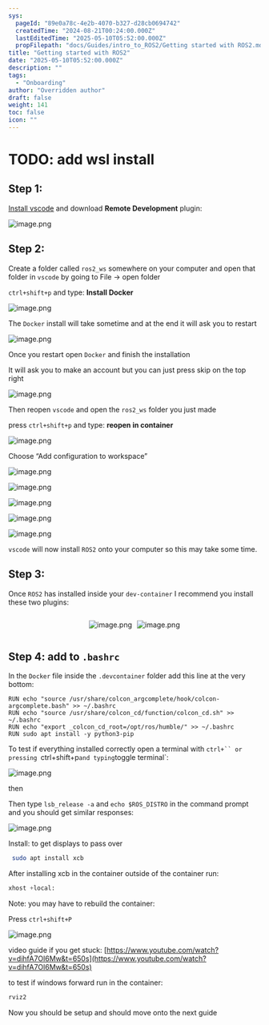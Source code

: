 ```yaml
---
sys:
  pageId: "89e0a78c-4e2b-4070-b327-d28cb0694742"
  createdTime: "2024-08-21T00:24:00.000Z"
  lastEditedTime: "2025-05-10T05:52:00.000Z"
  propFilepath: "docs/Guides/intro_to_ROS2/Getting started with ROS2.md"
title: "Getting started with ROS2"
date: "2025-05-10T05:52:00.000Z"
description: ""
tags:
  - "Onboarding"
author: "Overridden author"
draft: false
weight: 141
toc: false
icon: ""
---
```


# TODO: add wsl install

## Step 1:

[Install vscode](https://code.visualstudio.com/download) and download **Remote Development** plugin:

![image.png](https://prod-files-secure.s3.us-west-2.amazonaws.com/d518164a-d88e-44d1-a4ee-3adb3bd8bce0/efb52993-1881-4a40-b95e-6f020334f022/image.png?X-Amz-Algorithm=AWS4-HMAC-SHA256&X-Amz-Content-Sha256=UNSIGNED-PAYLOAD&X-Amz-Credential=ASIAZI2LB4663HUUCKH3%2F20250702%2Fus-west-2%2Fs3%2Faws4_request&X-Amz-Date=20250702T190118Z&X-Amz-Expires=3600&X-Amz-Security-Token=IQoJb3JpZ2luX2VjEPr%2F%2F%2F%2F%2F%2F%2F%2F%2F%2FwEaCXVzLXdlc3QtMiJIMEYCIQD3rLW36ruFQfzad4H5XLW0lA3Nnyo%2BmhNWDDYSsVI9bQIhAMnaIDr%2BXzn1GtD0f4qV0XPPXe0o0gFSPR5ZH6dOnnQUKogECPP%2F%2F%2F%2F%2F%2F%2F%2F%2F%2FwEQABoMNjM3NDIzMTgzODA1IgyGcIEYsRqBTe6sAA0q3APaYaqKbcbvqurEbItBqjRqWcpaUSN5vKsfCMdxiCssEwdzjhMKk8ARbf98eK3Rmt8rHfPLRQHoWE1XGpPmIv2DC%2FT4micnNsSG%2B%2Ffh2jfGHD%2Fl%2FACkJbk8TTA%2BMlMqpxt3EnwasOnB%2B3nu5IFyKCLGkisbfUeKHvt0Jfbjh4MiCd37Ry4mg85AUuc%2BcO2HnebyxhKWxVg0pfZHO01iyRiw8U7dZM0vnNpdBFPEdWU6E8uGzpVmlTD5F7evlunieXAfXofWtZU4DaLYD338sb9QBDJPcVoFqgXO39nlOmcBkYJpWsJ9qIqkqUoZhnhazkGgGsqyc5nRwW7DZQ9xVu7ShY5lfPeoPvKIyy5N95BdKvjxsB1L8BJb1ctvi4cK4eDzBLsHHCpz4Dsyd1zVBISwpVN4nySZxUtD8DxK4PSkKT6dyGEB9v8%2B3GWmVX59JIDhyly1c7kJfHBlnLktTU%2FWlvtHKkmMfzVK4lTSP5XdHlwV%2F7P4QDMZ9Jlhb32v0%2BBtc2ovy8gfYBOxmV4BjQMJBCgVM5wK9Oqtw8Ac6BmN3Aeb06XTTmPg%2BTpWg8NAG67PudJDH%2B1tmBGjbe7a5lrefeEM0T4LBXY5er2MbHj1%2FFDp8zyAULP%2BTv5kLzDS6pXDBjqkAVrBobHkXJ1gOb9n7Folxwr5Gd%2Fng%2BJpjSTZIJcyLU7tVEYiKmamY3aUTK0JLKtda6aIGQnp5zmWii3a74E1VQuDprH10sNWYO7g08PUIWVvHxyaBSs5BO2Jbvk0jlnVXbkMOBZe%2FWmUhIzIqfJe3x5gUpysqQBusFLOF5YdlnhE1iX%2BQ8NB2hFH2lukzJ7KQe00s2MaMdl9wivy%2F3t6HQup2Eit&X-Amz-Signature=3414c9dba37b83600561e2c2d4993ed7cc7e7513d21995f2cd82fdc569e6b2bc&X-Amz-SignedHeaders=host&x-amz-checksum-mode=ENABLED&x-id=GetObject)

## Step 2:

Create a folder called `ros2_ws` somewhere on your computer and open that folder in `vscode` by going to File → open folder 

`ctrl+shift+p` and type: **Install Docker**

![image.png](https://prod-files-secure.s3.us-west-2.amazonaws.com/d518164a-d88e-44d1-a4ee-3adb3bd8bce0/2269dc0e-1cd5-47ff-bceb-c04ad9b2eab0/image.png?X-Amz-Algorithm=AWS4-HMAC-SHA256&X-Amz-Content-Sha256=UNSIGNED-PAYLOAD&X-Amz-Credential=ASIAZI2LB4663HUUCKH3%2F20250702%2Fus-west-2%2Fs3%2Faws4_request&X-Amz-Date=20250702T190118Z&X-Amz-Expires=3600&X-Amz-Security-Token=IQoJb3JpZ2luX2VjEPr%2F%2F%2F%2F%2F%2F%2F%2F%2F%2FwEaCXVzLXdlc3QtMiJIMEYCIQD3rLW36ruFQfzad4H5XLW0lA3Nnyo%2BmhNWDDYSsVI9bQIhAMnaIDr%2BXzn1GtD0f4qV0XPPXe0o0gFSPR5ZH6dOnnQUKogECPP%2F%2F%2F%2F%2F%2F%2F%2F%2F%2FwEQABoMNjM3NDIzMTgzODA1IgyGcIEYsRqBTe6sAA0q3APaYaqKbcbvqurEbItBqjRqWcpaUSN5vKsfCMdxiCssEwdzjhMKk8ARbf98eK3Rmt8rHfPLRQHoWE1XGpPmIv2DC%2FT4micnNsSG%2B%2Ffh2jfGHD%2Fl%2FACkJbk8TTA%2BMlMqpxt3EnwasOnB%2B3nu5IFyKCLGkisbfUeKHvt0Jfbjh4MiCd37Ry4mg85AUuc%2BcO2HnebyxhKWxVg0pfZHO01iyRiw8U7dZM0vnNpdBFPEdWU6E8uGzpVmlTD5F7evlunieXAfXofWtZU4DaLYD338sb9QBDJPcVoFqgXO39nlOmcBkYJpWsJ9qIqkqUoZhnhazkGgGsqyc5nRwW7DZQ9xVu7ShY5lfPeoPvKIyy5N95BdKvjxsB1L8BJb1ctvi4cK4eDzBLsHHCpz4Dsyd1zVBISwpVN4nySZxUtD8DxK4PSkKT6dyGEB9v8%2B3GWmVX59JIDhyly1c7kJfHBlnLktTU%2FWlvtHKkmMfzVK4lTSP5XdHlwV%2F7P4QDMZ9Jlhb32v0%2BBtc2ovy8gfYBOxmV4BjQMJBCgVM5wK9Oqtw8Ac6BmN3Aeb06XTTmPg%2BTpWg8NAG67PudJDH%2B1tmBGjbe7a5lrefeEM0T4LBXY5er2MbHj1%2FFDp8zyAULP%2BTv5kLzDS6pXDBjqkAVrBobHkXJ1gOb9n7Folxwr5Gd%2Fng%2BJpjSTZIJcyLU7tVEYiKmamY3aUTK0JLKtda6aIGQnp5zmWii3a74E1VQuDprH10sNWYO7g08PUIWVvHxyaBSs5BO2Jbvk0jlnVXbkMOBZe%2FWmUhIzIqfJe3x5gUpysqQBusFLOF5YdlnhE1iX%2BQ8NB2hFH2lukzJ7KQe00s2MaMdl9wivy%2F3t6HQup2Eit&X-Amz-Signature=9f6b407ade9ca5af2cd998bbfdb0093cf0e15ed50b8801e78053922961b7e44b&X-Amz-SignedHeaders=host&x-amz-checksum-mode=ENABLED&x-id=GetObject)

The `Docker` install will take sometime and at the end it will ask you to restart

![image.png](https://prod-files-secure.s3.us-west-2.amazonaws.com/d518164a-d88e-44d1-a4ee-3adb3bd8bce0/ed233f78-be33-4b1f-b89c-9c346c0e961e/image.png?X-Amz-Algorithm=AWS4-HMAC-SHA256&X-Amz-Content-Sha256=UNSIGNED-PAYLOAD&X-Amz-Credential=ASIAZI2LB4663HUUCKH3%2F20250702%2Fus-west-2%2Fs3%2Faws4_request&X-Amz-Date=20250702T190118Z&X-Amz-Expires=3600&X-Amz-Security-Token=IQoJb3JpZ2luX2VjEPr%2F%2F%2F%2F%2F%2F%2F%2F%2F%2FwEaCXVzLXdlc3QtMiJIMEYCIQD3rLW36ruFQfzad4H5XLW0lA3Nnyo%2BmhNWDDYSsVI9bQIhAMnaIDr%2BXzn1GtD0f4qV0XPPXe0o0gFSPR5ZH6dOnnQUKogECPP%2F%2F%2F%2F%2F%2F%2F%2F%2F%2FwEQABoMNjM3NDIzMTgzODA1IgyGcIEYsRqBTe6sAA0q3APaYaqKbcbvqurEbItBqjRqWcpaUSN5vKsfCMdxiCssEwdzjhMKk8ARbf98eK3Rmt8rHfPLRQHoWE1XGpPmIv2DC%2FT4micnNsSG%2B%2Ffh2jfGHD%2Fl%2FACkJbk8TTA%2BMlMqpxt3EnwasOnB%2B3nu5IFyKCLGkisbfUeKHvt0Jfbjh4MiCd37Ry4mg85AUuc%2BcO2HnebyxhKWxVg0pfZHO01iyRiw8U7dZM0vnNpdBFPEdWU6E8uGzpVmlTD5F7evlunieXAfXofWtZU4DaLYD338sb9QBDJPcVoFqgXO39nlOmcBkYJpWsJ9qIqkqUoZhnhazkGgGsqyc5nRwW7DZQ9xVu7ShY5lfPeoPvKIyy5N95BdKvjxsB1L8BJb1ctvi4cK4eDzBLsHHCpz4Dsyd1zVBISwpVN4nySZxUtD8DxK4PSkKT6dyGEB9v8%2B3GWmVX59JIDhyly1c7kJfHBlnLktTU%2FWlvtHKkmMfzVK4lTSP5XdHlwV%2F7P4QDMZ9Jlhb32v0%2BBtc2ovy8gfYBOxmV4BjQMJBCgVM5wK9Oqtw8Ac6BmN3Aeb06XTTmPg%2BTpWg8NAG67PudJDH%2B1tmBGjbe7a5lrefeEM0T4LBXY5er2MbHj1%2FFDp8zyAULP%2BTv5kLzDS6pXDBjqkAVrBobHkXJ1gOb9n7Folxwr5Gd%2Fng%2BJpjSTZIJcyLU7tVEYiKmamY3aUTK0JLKtda6aIGQnp5zmWii3a74E1VQuDprH10sNWYO7g08PUIWVvHxyaBSs5BO2Jbvk0jlnVXbkMOBZe%2FWmUhIzIqfJe3x5gUpysqQBusFLOF5YdlnhE1iX%2BQ8NB2hFH2lukzJ7KQe00s2MaMdl9wivy%2F3t6HQup2Eit&X-Amz-Signature=9824ede24f73703aba92d91bfb73b3693296d127d2b3d9e8d7859a4ddc478400&X-Amz-SignedHeaders=host&x-amz-checksum-mode=ENABLED&x-id=GetObject)

Once you restart open `Docker` and finish the installation

It will ask you to make an account but you can just press skip on the top right

![image.png](https://prod-files-secure.s3.us-west-2.amazonaws.com/d518164a-d88e-44d1-a4ee-3adb3bd8bce0/21010ad9-1659-4fd9-9f59-9932a09b2a3d/image.png?X-Amz-Algorithm=AWS4-HMAC-SHA256&X-Amz-Content-Sha256=UNSIGNED-PAYLOAD&X-Amz-Credential=ASIAZI2LB4663HUUCKH3%2F20250702%2Fus-west-2%2Fs3%2Faws4_request&X-Amz-Date=20250702T190118Z&X-Amz-Expires=3600&X-Amz-Security-Token=IQoJb3JpZ2luX2VjEPr%2F%2F%2F%2F%2F%2F%2F%2F%2F%2FwEaCXVzLXdlc3QtMiJIMEYCIQD3rLW36ruFQfzad4H5XLW0lA3Nnyo%2BmhNWDDYSsVI9bQIhAMnaIDr%2BXzn1GtD0f4qV0XPPXe0o0gFSPR5ZH6dOnnQUKogECPP%2F%2F%2F%2F%2F%2F%2F%2F%2F%2FwEQABoMNjM3NDIzMTgzODA1IgyGcIEYsRqBTe6sAA0q3APaYaqKbcbvqurEbItBqjRqWcpaUSN5vKsfCMdxiCssEwdzjhMKk8ARbf98eK3Rmt8rHfPLRQHoWE1XGpPmIv2DC%2FT4micnNsSG%2B%2Ffh2jfGHD%2Fl%2FACkJbk8TTA%2BMlMqpxt3EnwasOnB%2B3nu5IFyKCLGkisbfUeKHvt0Jfbjh4MiCd37Ry4mg85AUuc%2BcO2HnebyxhKWxVg0pfZHO01iyRiw8U7dZM0vnNpdBFPEdWU6E8uGzpVmlTD5F7evlunieXAfXofWtZU4DaLYD338sb9QBDJPcVoFqgXO39nlOmcBkYJpWsJ9qIqkqUoZhnhazkGgGsqyc5nRwW7DZQ9xVu7ShY5lfPeoPvKIyy5N95BdKvjxsB1L8BJb1ctvi4cK4eDzBLsHHCpz4Dsyd1zVBISwpVN4nySZxUtD8DxK4PSkKT6dyGEB9v8%2B3GWmVX59JIDhyly1c7kJfHBlnLktTU%2FWlvtHKkmMfzVK4lTSP5XdHlwV%2F7P4QDMZ9Jlhb32v0%2BBtc2ovy8gfYBOxmV4BjQMJBCgVM5wK9Oqtw8Ac6BmN3Aeb06XTTmPg%2BTpWg8NAG67PudJDH%2B1tmBGjbe7a5lrefeEM0T4LBXY5er2MbHj1%2FFDp8zyAULP%2BTv5kLzDS6pXDBjqkAVrBobHkXJ1gOb9n7Folxwr5Gd%2Fng%2BJpjSTZIJcyLU7tVEYiKmamY3aUTK0JLKtda6aIGQnp5zmWii3a74E1VQuDprH10sNWYO7g08PUIWVvHxyaBSs5BO2Jbvk0jlnVXbkMOBZe%2FWmUhIzIqfJe3x5gUpysqQBusFLOF5YdlnhE1iX%2BQ8NB2hFH2lukzJ7KQe00s2MaMdl9wivy%2F3t6HQup2Eit&X-Amz-Signature=901e20fa3a4c7a1bd8321c96637293fa0a6f1996d57635f6ad50b6bbec1ec86d&X-Amz-SignedHeaders=host&x-amz-checksum-mode=ENABLED&x-id=GetObject)

Then reopen `vscode` and open the `ros2_ws` folder you just made

press `ctrl+shift+p` and type: **reopen in container**

![image.png](https://prod-files-secure.s3.us-west-2.amazonaws.com/d518164a-d88e-44d1-a4ee-3adb3bd8bce0/4e93b8c2-41ad-488c-8095-c74205196118/image.png?X-Amz-Algorithm=AWS4-HMAC-SHA256&X-Amz-Content-Sha256=UNSIGNED-PAYLOAD&X-Amz-Credential=ASIAZI2LB4663HUUCKH3%2F20250702%2Fus-west-2%2Fs3%2Faws4_request&X-Amz-Date=20250702T190118Z&X-Amz-Expires=3600&X-Amz-Security-Token=IQoJb3JpZ2luX2VjEPr%2F%2F%2F%2F%2F%2F%2F%2F%2F%2FwEaCXVzLXdlc3QtMiJIMEYCIQD3rLW36ruFQfzad4H5XLW0lA3Nnyo%2BmhNWDDYSsVI9bQIhAMnaIDr%2BXzn1GtD0f4qV0XPPXe0o0gFSPR5ZH6dOnnQUKogECPP%2F%2F%2F%2F%2F%2F%2F%2F%2F%2FwEQABoMNjM3NDIzMTgzODA1IgyGcIEYsRqBTe6sAA0q3APaYaqKbcbvqurEbItBqjRqWcpaUSN5vKsfCMdxiCssEwdzjhMKk8ARbf98eK3Rmt8rHfPLRQHoWE1XGpPmIv2DC%2FT4micnNsSG%2B%2Ffh2jfGHD%2Fl%2FACkJbk8TTA%2BMlMqpxt3EnwasOnB%2B3nu5IFyKCLGkisbfUeKHvt0Jfbjh4MiCd37Ry4mg85AUuc%2BcO2HnebyxhKWxVg0pfZHO01iyRiw8U7dZM0vnNpdBFPEdWU6E8uGzpVmlTD5F7evlunieXAfXofWtZU4DaLYD338sb9QBDJPcVoFqgXO39nlOmcBkYJpWsJ9qIqkqUoZhnhazkGgGsqyc5nRwW7DZQ9xVu7ShY5lfPeoPvKIyy5N95BdKvjxsB1L8BJb1ctvi4cK4eDzBLsHHCpz4Dsyd1zVBISwpVN4nySZxUtD8DxK4PSkKT6dyGEB9v8%2B3GWmVX59JIDhyly1c7kJfHBlnLktTU%2FWlvtHKkmMfzVK4lTSP5XdHlwV%2F7P4QDMZ9Jlhb32v0%2BBtc2ovy8gfYBOxmV4BjQMJBCgVM5wK9Oqtw8Ac6BmN3Aeb06XTTmPg%2BTpWg8NAG67PudJDH%2B1tmBGjbe7a5lrefeEM0T4LBXY5er2MbHj1%2FFDp8zyAULP%2BTv5kLzDS6pXDBjqkAVrBobHkXJ1gOb9n7Folxwr5Gd%2Fng%2BJpjSTZIJcyLU7tVEYiKmamY3aUTK0JLKtda6aIGQnp5zmWii3a74E1VQuDprH10sNWYO7g08PUIWVvHxyaBSs5BO2Jbvk0jlnVXbkMOBZe%2FWmUhIzIqfJe3x5gUpysqQBusFLOF5YdlnhE1iX%2BQ8NB2hFH2lukzJ7KQe00s2MaMdl9wivy%2F3t6HQup2Eit&X-Amz-Signature=c804e6ad35e52bcd5a185dffd2a66dcfd320dd00c80240b47038bb349abb2010&X-Amz-SignedHeaders=host&x-amz-checksum-mode=ENABLED&x-id=GetObject)

Choose “Add configuration to workspace”

![image.png](https://prod-files-secure.s3.us-west-2.amazonaws.com/d518164a-d88e-44d1-a4ee-3adb3bd8bce0/9560b282-5060-4989-ba37-97e7b2c22476/image.png?X-Amz-Algorithm=AWS4-HMAC-SHA256&X-Amz-Content-Sha256=UNSIGNED-PAYLOAD&X-Amz-Credential=ASIAZI2LB4663HUUCKH3%2F20250702%2Fus-west-2%2Fs3%2Faws4_request&X-Amz-Date=20250702T190118Z&X-Amz-Expires=3600&X-Amz-Security-Token=IQoJb3JpZ2luX2VjEPr%2F%2F%2F%2F%2F%2F%2F%2F%2F%2FwEaCXVzLXdlc3QtMiJIMEYCIQD3rLW36ruFQfzad4H5XLW0lA3Nnyo%2BmhNWDDYSsVI9bQIhAMnaIDr%2BXzn1GtD0f4qV0XPPXe0o0gFSPR5ZH6dOnnQUKogECPP%2F%2F%2F%2F%2F%2F%2F%2F%2F%2FwEQABoMNjM3NDIzMTgzODA1IgyGcIEYsRqBTe6sAA0q3APaYaqKbcbvqurEbItBqjRqWcpaUSN5vKsfCMdxiCssEwdzjhMKk8ARbf98eK3Rmt8rHfPLRQHoWE1XGpPmIv2DC%2FT4micnNsSG%2B%2Ffh2jfGHD%2Fl%2FACkJbk8TTA%2BMlMqpxt3EnwasOnB%2B3nu5IFyKCLGkisbfUeKHvt0Jfbjh4MiCd37Ry4mg85AUuc%2BcO2HnebyxhKWxVg0pfZHO01iyRiw8U7dZM0vnNpdBFPEdWU6E8uGzpVmlTD5F7evlunieXAfXofWtZU4DaLYD338sb9QBDJPcVoFqgXO39nlOmcBkYJpWsJ9qIqkqUoZhnhazkGgGsqyc5nRwW7DZQ9xVu7ShY5lfPeoPvKIyy5N95BdKvjxsB1L8BJb1ctvi4cK4eDzBLsHHCpz4Dsyd1zVBISwpVN4nySZxUtD8DxK4PSkKT6dyGEB9v8%2B3GWmVX59JIDhyly1c7kJfHBlnLktTU%2FWlvtHKkmMfzVK4lTSP5XdHlwV%2F7P4QDMZ9Jlhb32v0%2BBtc2ovy8gfYBOxmV4BjQMJBCgVM5wK9Oqtw8Ac6BmN3Aeb06XTTmPg%2BTpWg8NAG67PudJDH%2B1tmBGjbe7a5lrefeEM0T4LBXY5er2MbHj1%2FFDp8zyAULP%2BTv5kLzDS6pXDBjqkAVrBobHkXJ1gOb9n7Folxwr5Gd%2Fng%2BJpjSTZIJcyLU7tVEYiKmamY3aUTK0JLKtda6aIGQnp5zmWii3a74E1VQuDprH10sNWYO7g08PUIWVvHxyaBSs5BO2Jbvk0jlnVXbkMOBZe%2FWmUhIzIqfJe3x5gUpysqQBusFLOF5YdlnhE1iX%2BQ8NB2hFH2lukzJ7KQe00s2MaMdl9wivy%2F3t6HQup2Eit&X-Amz-Signature=60049d11730d4bdd02708b2577b8a6bfab2b9d77fed7b613f2587c530f64bf53&X-Amz-SignedHeaders=host&x-amz-checksum-mode=ENABLED&x-id=GetObject)

![image.png](https://prod-files-secure.s3.us-west-2.amazonaws.com/d518164a-d88e-44d1-a4ee-3adb3bd8bce0/2ee63f81-886b-48e8-a553-dc6e5eac99e4/image.png?X-Amz-Algorithm=AWS4-HMAC-SHA256&X-Amz-Content-Sha256=UNSIGNED-PAYLOAD&X-Amz-Credential=ASIAZI2LB4663HUUCKH3%2F20250702%2Fus-west-2%2Fs3%2Faws4_request&X-Amz-Date=20250702T190118Z&X-Amz-Expires=3600&X-Amz-Security-Token=IQoJb3JpZ2luX2VjEPr%2F%2F%2F%2F%2F%2F%2F%2F%2F%2FwEaCXVzLXdlc3QtMiJIMEYCIQD3rLW36ruFQfzad4H5XLW0lA3Nnyo%2BmhNWDDYSsVI9bQIhAMnaIDr%2BXzn1GtD0f4qV0XPPXe0o0gFSPR5ZH6dOnnQUKogECPP%2F%2F%2F%2F%2F%2F%2F%2F%2F%2FwEQABoMNjM3NDIzMTgzODA1IgyGcIEYsRqBTe6sAA0q3APaYaqKbcbvqurEbItBqjRqWcpaUSN5vKsfCMdxiCssEwdzjhMKk8ARbf98eK3Rmt8rHfPLRQHoWE1XGpPmIv2DC%2FT4micnNsSG%2B%2Ffh2jfGHD%2Fl%2FACkJbk8TTA%2BMlMqpxt3EnwasOnB%2B3nu5IFyKCLGkisbfUeKHvt0Jfbjh4MiCd37Ry4mg85AUuc%2BcO2HnebyxhKWxVg0pfZHO01iyRiw8U7dZM0vnNpdBFPEdWU6E8uGzpVmlTD5F7evlunieXAfXofWtZU4DaLYD338sb9QBDJPcVoFqgXO39nlOmcBkYJpWsJ9qIqkqUoZhnhazkGgGsqyc5nRwW7DZQ9xVu7ShY5lfPeoPvKIyy5N95BdKvjxsB1L8BJb1ctvi4cK4eDzBLsHHCpz4Dsyd1zVBISwpVN4nySZxUtD8DxK4PSkKT6dyGEB9v8%2B3GWmVX59JIDhyly1c7kJfHBlnLktTU%2FWlvtHKkmMfzVK4lTSP5XdHlwV%2F7P4QDMZ9Jlhb32v0%2BBtc2ovy8gfYBOxmV4BjQMJBCgVM5wK9Oqtw8Ac6BmN3Aeb06XTTmPg%2BTpWg8NAG67PudJDH%2B1tmBGjbe7a5lrefeEM0T4LBXY5er2MbHj1%2FFDp8zyAULP%2BTv5kLzDS6pXDBjqkAVrBobHkXJ1gOb9n7Folxwr5Gd%2Fng%2BJpjSTZIJcyLU7tVEYiKmamY3aUTK0JLKtda6aIGQnp5zmWii3a74E1VQuDprH10sNWYO7g08PUIWVvHxyaBSs5BO2Jbvk0jlnVXbkMOBZe%2FWmUhIzIqfJe3x5gUpysqQBusFLOF5YdlnhE1iX%2BQ8NB2hFH2lukzJ7KQe00s2MaMdl9wivy%2F3t6HQup2Eit&X-Amz-Signature=e30ce124ae736061484ce994fb94ad38f2eae20ae477b611ed3aa6c140593dcf&X-Amz-SignedHeaders=host&x-amz-checksum-mode=ENABLED&x-id=GetObject)

![image.png](https://prod-files-secure.s3.us-west-2.amazonaws.com/d518164a-d88e-44d1-a4ee-3adb3bd8bce0/ae1580b2-b048-407e-aed9-b584224a7a04/image.png?X-Amz-Algorithm=AWS4-HMAC-SHA256&X-Amz-Content-Sha256=UNSIGNED-PAYLOAD&X-Amz-Credential=ASIAZI2LB4663HUUCKH3%2F20250702%2Fus-west-2%2Fs3%2Faws4_request&X-Amz-Date=20250702T190118Z&X-Amz-Expires=3600&X-Amz-Security-Token=IQoJb3JpZ2luX2VjEPr%2F%2F%2F%2F%2F%2F%2F%2F%2F%2FwEaCXVzLXdlc3QtMiJIMEYCIQD3rLW36ruFQfzad4H5XLW0lA3Nnyo%2BmhNWDDYSsVI9bQIhAMnaIDr%2BXzn1GtD0f4qV0XPPXe0o0gFSPR5ZH6dOnnQUKogECPP%2F%2F%2F%2F%2F%2F%2F%2F%2F%2FwEQABoMNjM3NDIzMTgzODA1IgyGcIEYsRqBTe6sAA0q3APaYaqKbcbvqurEbItBqjRqWcpaUSN5vKsfCMdxiCssEwdzjhMKk8ARbf98eK3Rmt8rHfPLRQHoWE1XGpPmIv2DC%2FT4micnNsSG%2B%2Ffh2jfGHD%2Fl%2FACkJbk8TTA%2BMlMqpxt3EnwasOnB%2B3nu5IFyKCLGkisbfUeKHvt0Jfbjh4MiCd37Ry4mg85AUuc%2BcO2HnebyxhKWxVg0pfZHO01iyRiw8U7dZM0vnNpdBFPEdWU6E8uGzpVmlTD5F7evlunieXAfXofWtZU4DaLYD338sb9QBDJPcVoFqgXO39nlOmcBkYJpWsJ9qIqkqUoZhnhazkGgGsqyc5nRwW7DZQ9xVu7ShY5lfPeoPvKIyy5N95BdKvjxsB1L8BJb1ctvi4cK4eDzBLsHHCpz4Dsyd1zVBISwpVN4nySZxUtD8DxK4PSkKT6dyGEB9v8%2B3GWmVX59JIDhyly1c7kJfHBlnLktTU%2FWlvtHKkmMfzVK4lTSP5XdHlwV%2F7P4QDMZ9Jlhb32v0%2BBtc2ovy8gfYBOxmV4BjQMJBCgVM5wK9Oqtw8Ac6BmN3Aeb06XTTmPg%2BTpWg8NAG67PudJDH%2B1tmBGjbe7a5lrefeEM0T4LBXY5er2MbHj1%2FFDp8zyAULP%2BTv5kLzDS6pXDBjqkAVrBobHkXJ1gOb9n7Folxwr5Gd%2Fng%2BJpjSTZIJcyLU7tVEYiKmamY3aUTK0JLKtda6aIGQnp5zmWii3a74E1VQuDprH10sNWYO7g08PUIWVvHxyaBSs5BO2Jbvk0jlnVXbkMOBZe%2FWmUhIzIqfJe3x5gUpysqQBusFLOF5YdlnhE1iX%2BQ8NB2hFH2lukzJ7KQe00s2MaMdl9wivy%2F3t6HQup2Eit&X-Amz-Signature=f02502fe07ee391fe164f756d55294f2d357e8677297bdded97f64d82e1988b9&X-Amz-SignedHeaders=host&x-amz-checksum-mode=ENABLED&x-id=GetObject)

![image.png](https://prod-files-secure.s3.us-west-2.amazonaws.com/d518164a-d88e-44d1-a4ee-3adb3bd8bce0/53255b28-f75e-430f-b9e3-c0ac8577e42b/image.png?X-Amz-Algorithm=AWS4-HMAC-SHA256&X-Amz-Content-Sha256=UNSIGNED-PAYLOAD&X-Amz-Credential=ASIAZI2LB4663HUUCKH3%2F20250702%2Fus-west-2%2Fs3%2Faws4_request&X-Amz-Date=20250702T190118Z&X-Amz-Expires=3600&X-Amz-Security-Token=IQoJb3JpZ2luX2VjEPr%2F%2F%2F%2F%2F%2F%2F%2F%2F%2FwEaCXVzLXdlc3QtMiJIMEYCIQD3rLW36ruFQfzad4H5XLW0lA3Nnyo%2BmhNWDDYSsVI9bQIhAMnaIDr%2BXzn1GtD0f4qV0XPPXe0o0gFSPR5ZH6dOnnQUKogECPP%2F%2F%2F%2F%2F%2F%2F%2F%2F%2FwEQABoMNjM3NDIzMTgzODA1IgyGcIEYsRqBTe6sAA0q3APaYaqKbcbvqurEbItBqjRqWcpaUSN5vKsfCMdxiCssEwdzjhMKk8ARbf98eK3Rmt8rHfPLRQHoWE1XGpPmIv2DC%2FT4micnNsSG%2B%2Ffh2jfGHD%2Fl%2FACkJbk8TTA%2BMlMqpxt3EnwasOnB%2B3nu5IFyKCLGkisbfUeKHvt0Jfbjh4MiCd37Ry4mg85AUuc%2BcO2HnebyxhKWxVg0pfZHO01iyRiw8U7dZM0vnNpdBFPEdWU6E8uGzpVmlTD5F7evlunieXAfXofWtZU4DaLYD338sb9QBDJPcVoFqgXO39nlOmcBkYJpWsJ9qIqkqUoZhnhazkGgGsqyc5nRwW7DZQ9xVu7ShY5lfPeoPvKIyy5N95BdKvjxsB1L8BJb1ctvi4cK4eDzBLsHHCpz4Dsyd1zVBISwpVN4nySZxUtD8DxK4PSkKT6dyGEB9v8%2B3GWmVX59JIDhyly1c7kJfHBlnLktTU%2FWlvtHKkmMfzVK4lTSP5XdHlwV%2F7P4QDMZ9Jlhb32v0%2BBtc2ovy8gfYBOxmV4BjQMJBCgVM5wK9Oqtw8Ac6BmN3Aeb06XTTmPg%2BTpWg8NAG67PudJDH%2B1tmBGjbe7a5lrefeEM0T4LBXY5er2MbHj1%2FFDp8zyAULP%2BTv5kLzDS6pXDBjqkAVrBobHkXJ1gOb9n7Folxwr5Gd%2Fng%2BJpjSTZIJcyLU7tVEYiKmamY3aUTK0JLKtda6aIGQnp5zmWii3a74E1VQuDprH10sNWYO7g08PUIWVvHxyaBSs5BO2Jbvk0jlnVXbkMOBZe%2FWmUhIzIqfJe3x5gUpysqQBusFLOF5YdlnhE1iX%2BQ8NB2hFH2lukzJ7KQe00s2MaMdl9wivy%2F3t6HQup2Eit&X-Amz-Signature=35a75decd40ac11c72b081f1139fa994d7d7eb85293cb640b4eaaad719cd80e5&X-Amz-SignedHeaders=host&x-amz-checksum-mode=ENABLED&x-id=GetObject)

![image.png](https://prod-files-secure.s3.us-west-2.amazonaws.com/d518164a-d88e-44d1-a4ee-3adb3bd8bce0/7c562767-5af9-4ffb-97d1-327bcdf4ee00/image.png?X-Amz-Algorithm=AWS4-HMAC-SHA256&X-Amz-Content-Sha256=UNSIGNED-PAYLOAD&X-Amz-Credential=ASIAZI2LB4663HUUCKH3%2F20250702%2Fus-west-2%2Fs3%2Faws4_request&X-Amz-Date=20250702T190118Z&X-Amz-Expires=3600&X-Amz-Security-Token=IQoJb3JpZ2luX2VjEPr%2F%2F%2F%2F%2F%2F%2F%2F%2F%2FwEaCXVzLXdlc3QtMiJIMEYCIQD3rLW36ruFQfzad4H5XLW0lA3Nnyo%2BmhNWDDYSsVI9bQIhAMnaIDr%2BXzn1GtD0f4qV0XPPXe0o0gFSPR5ZH6dOnnQUKogECPP%2F%2F%2F%2F%2F%2F%2F%2F%2F%2FwEQABoMNjM3NDIzMTgzODA1IgyGcIEYsRqBTe6sAA0q3APaYaqKbcbvqurEbItBqjRqWcpaUSN5vKsfCMdxiCssEwdzjhMKk8ARbf98eK3Rmt8rHfPLRQHoWE1XGpPmIv2DC%2FT4micnNsSG%2B%2Ffh2jfGHD%2Fl%2FACkJbk8TTA%2BMlMqpxt3EnwasOnB%2B3nu5IFyKCLGkisbfUeKHvt0Jfbjh4MiCd37Ry4mg85AUuc%2BcO2HnebyxhKWxVg0pfZHO01iyRiw8U7dZM0vnNpdBFPEdWU6E8uGzpVmlTD5F7evlunieXAfXofWtZU4DaLYD338sb9QBDJPcVoFqgXO39nlOmcBkYJpWsJ9qIqkqUoZhnhazkGgGsqyc5nRwW7DZQ9xVu7ShY5lfPeoPvKIyy5N95BdKvjxsB1L8BJb1ctvi4cK4eDzBLsHHCpz4Dsyd1zVBISwpVN4nySZxUtD8DxK4PSkKT6dyGEB9v8%2B3GWmVX59JIDhyly1c7kJfHBlnLktTU%2FWlvtHKkmMfzVK4lTSP5XdHlwV%2F7P4QDMZ9Jlhb32v0%2BBtc2ovy8gfYBOxmV4BjQMJBCgVM5wK9Oqtw8Ac6BmN3Aeb06XTTmPg%2BTpWg8NAG67PudJDH%2B1tmBGjbe7a5lrefeEM0T4LBXY5er2MbHj1%2FFDp8zyAULP%2BTv5kLzDS6pXDBjqkAVrBobHkXJ1gOb9n7Folxwr5Gd%2Fng%2BJpjSTZIJcyLU7tVEYiKmamY3aUTK0JLKtda6aIGQnp5zmWii3a74E1VQuDprH10sNWYO7g08PUIWVvHxyaBSs5BO2Jbvk0jlnVXbkMOBZe%2FWmUhIzIqfJe3x5gUpysqQBusFLOF5YdlnhE1iX%2BQ8NB2hFH2lukzJ7KQe00s2MaMdl9wivy%2F3t6HQup2Eit&X-Amz-Signature=b169c1d536818d06e3a4f805164f1a80dec18e284de50d334c697b5276b07b3a&X-Amz-SignedHeaders=host&x-amz-checksum-mode=ENABLED&x-id=GetObject)

`vscode` will now install `ROS2` onto your computer so this may take some time.

## Step 3:

Once `ROS2` has installed inside your `dev-container` I recommend you install these two plugins:

<div style="display: flex;flex-direction: row; column-gap:10px; max-width: 630px;justify-content: center;">
<div>

![image.png](https://prod-files-secure.s3.us-west-2.amazonaws.com/d518164a-d88e-44d1-a4ee-3adb3bd8bce0/3fc3d550-5a54-4ba1-ba6b-faa01cdb7369/image.png?X-Amz-Algorithm=AWS4-HMAC-SHA256&X-Amz-Content-Sha256=UNSIGNED-PAYLOAD&X-Amz-Credential=ASIAZI2LB4662PRLUY6K%2F20250702%2Fus-west-2%2Fs3%2Faws4_request&X-Amz-Date=20250702T190142Z&X-Amz-Expires=3600&X-Amz-Security-Token=IQoJb3JpZ2luX2VjEPr%2F%2F%2F%2F%2F%2F%2F%2F%2F%2FwEaCXVzLXdlc3QtMiJIMEYCIQD4Zt7aap5BWPzSmbnlYqjrFwzvWiSettNdbmmn4QP5CgIhAO21oisOWRaviABNEwvSpzc6Y2yfFAIjQhe1h%2BN6oPMgKogECPP%2F%2F%2F%2F%2F%2F%2F%2F%2F%2FwEQABoMNjM3NDIzMTgzODA1Igyf6I3HzKpkNGRmkOAq3AN5HgJcIb6qU0guOlViOdRCEVd1sRy4Ld715TK%2FYB0H32VOHQIP6Dzj7wNMF0ic%2FGTcdA5SU26R%2FhRkgYXeEKbxwXw%2FH00zwPJ8X2E0%2F3Zc66ikabY7O%2B1RSaMRss7NJfwdpE1K0uG4Gv9Y47p2BbZhtM5Nm3Rp1G2e5zR5OpZl3rxzkcoJAFkh7DihRBkPbuDGYs12uExp%2BoN%2FLThKGqlDhbZO5JZuPwqD2s0NFSQ16GOpP8S5mmjZV%2F80JNVrsXru9w%2BdFxwfrdmj%2FETStVxULGvnJf5%2FJs1UxLWGw9D04LZnBZ30gpPyHVryKV1JMlqqJGc6zTtG85Gyu70wSrymAd06pXJU09C74vzQgzn1lS5eY9wQsP%2BaTRBfefaGtHhenbBasfUP9R2rZPHMARcgC5w8t3ApXb7D12ZiY2RYNewUMmS71RjO01FGAO6BRXc06AgZk02aEfReACh4NfHFpmmpXygOhLHAdxLOS8mzjwkQut8uW9jVs2tXFHt1nLJX5EUSVM%2F7isry%2B4CSyhKjyZqOn84wqtlVkkFumeSVQrWnEwFbzbNfwa%2BwBK13RHFmb7hK1ANotj45rbve9yjDeW%2FmTqBk6TbmZiPlpIkpFlF%2BX9O5u9x9gSYCazCc6pXDBjqkAWh%2FQXlioZvN3H6fuCR%2F1ZkZetNxf1uBcsBwUZBK%2Bdk1%2FgMIpYE7NOC4SbyJh2F5%2FVz%2FRsfd4Eqzq0sHBJxz1b3l6%2Bh1OLp9mWfYXvcoyXzSg%2F4dt%2FOvbewZ6TMgAEXwBz2%2FG1j8%2Bm1Qgq2XxxlalltPKPoeY%2BbimL9F8gUFodVEhT9w%2B0vBa%2FQNNGUpQi2591NrlD8FzWTHoO3ZWdKFcNKbFQlt&X-Amz-Signature=de1f5c778a3c88edad886af4472839c362ebb812cd1bfae8b2c141ba9ff15444&X-Amz-SignedHeaders=host&x-amz-checksum-mode=ENABLED&x-id=GetObject)

</div>
<div>

![image.png](https://prod-files-secure.s3.us-west-2.amazonaws.com/d518164a-d88e-44d1-a4ee-3adb3bd8bce0/d994cc66-13c2-4093-a5a3-f84cf4601a82/image.png?X-Amz-Algorithm=AWS4-HMAC-SHA256&X-Amz-Content-Sha256=UNSIGNED-PAYLOAD&X-Amz-Credential=ASIAZI2LB466ZEU4FZWJ%2F20250702%2Fus-west-2%2Fs3%2Faws4_request&X-Amz-Date=20250702T190142Z&X-Amz-Expires=3600&X-Amz-Security-Token=IQoJb3JpZ2luX2VjEPr%2F%2F%2F%2F%2F%2F%2F%2F%2F%2FwEaCXVzLXdlc3QtMiJIMEYCIQCah2dsBShGNOG4J%2BFKmHA%2FFvlqvGJYKt%2FiUulPt8Cl5AIhAL97%2F5qCzfymBp8zVYbwa%2FwiSTYdu44pu1q%2FzflcT55PKogECPP%2F%2F%2F%2F%2F%2F%2F%2F%2F%2FwEQABoMNjM3NDIzMTgzODA1IgyH5pmoJT82Xbt5q3Aq3ANfiKP3GWiRL%2F%2BQUgY%2BkLJ5OQF6IXy1mMhwxwylO2GBD%2B0jgT0U8PC5JFXmnZCVR4LvWYHub%2BdUr3C2hJ%2F6RqFiuW%2FGiekGfIWHriCU57si6Lp2orCkoTleNFpy7FV26hqXxNTpSYVyehrMt4WdfLnw6ZikUPqPoiOZivx9VLdi7zV3y10hJrRNawzUlpsug0iaYHbx8UfJR3O%2FEX4fX1lL74url67FWfLahA5x3U5V%2BxySsMUDUcx89zzZBwsCTGeexl5NHYKYg0rL%2BAPQFGxTmpxGO9XAkkA6EJGKvQ0DYUu8XudUWbaN1t%2Buel5mO%2F5HgTfeeGTFhsjGz%2BllKDPWhGlSabyR1zDyzggGZ7Qd6q5orxByCA%2BAQ0wyRcF2qIvajEvuoSuygNV9dYQwVGID1x%2FGzCxf%2FmZnyByDP6cdWtK5lALnzNpp7nboShxxcIvjEZyfb8TqxVB%2BmxHH35elhY5RFDXWwEzWBtEEOtWgXvLVqRPcPorBUDhAD0QNcHnRYKgjcbnv5bCC8Pr5xHbCcnun3KAKFl0XUXwqX1MsdbH9bVTQlHGZOIo0hrbDf34b5lXvEYjn%2B4Sp68M93kkFldBs29CQp9TEqsH54FZBMnFQdxN1cgkkcmlZDzDL6pXDBjqkAVo%2FMjtt4B6MXUxZKrraituJxZAMMwNJ7Zuf3mCgyr0qwKLYhN8DvU%2BfhuJcsi5PDigcS%2F90Ar3uVMyMxBMf%2Fksui1MM%2BJySHu0TqLYGeYsXYHXPcOxRh2heYeeJr3JAA1yY1FTTaQatRB%2B09qBVK9nSuP8KU%2BCS1E3Pyrr8n%2B7SfVRK7oJJcKj38DDsiazzdrqczOV5H5zAznoehOuZW21hBrWw&X-Amz-Signature=32cd7eba5fb1da550c82db30c7772be01707640fa88b3bad5b7b58002a1f55f3&X-Amz-SignedHeaders=host&x-amz-checksum-mode=ENABLED&x-id=GetObject)

</div>
</div>

## Step 4: add to `.bashrc`

In the `Docker` file inside the `.devcontainer` folder add this line at the very bottom: 

```docker
RUN echo "source /usr/share/colcon_argcomplete/hook/colcon-argcomplete.bash" >> ~/.bashrc
RUN echo "source /usr/share/colcon_cd/function/colcon_cd.sh" >> ~/.bashrc
RUN echo "export _colcon_cd_root=/opt/ros/humble/" >> ~/.bashrc
RUN sudo apt install -y python3-pip 
```

To test if everything installed correctly open a terminal with `ctrl+`` or pressing `ctrl+shift+p` and typing `toggle terminal`:

![image.png](https://prod-files-secure.s3.us-west-2.amazonaws.com/d518164a-d88e-44d1-a4ee-3adb3bd8bce0/6a4943d8-b04e-4c02-9a58-775f3384d1a5/image.png?X-Amz-Algorithm=AWS4-HMAC-SHA256&X-Amz-Content-Sha256=UNSIGNED-PAYLOAD&X-Amz-Credential=ASIAZI2LB4663HUUCKH3%2F20250702%2Fus-west-2%2Fs3%2Faws4_request&X-Amz-Date=20250702T190118Z&X-Amz-Expires=3600&X-Amz-Security-Token=IQoJb3JpZ2luX2VjEPr%2F%2F%2F%2F%2F%2F%2F%2F%2F%2FwEaCXVzLXdlc3QtMiJIMEYCIQD3rLW36ruFQfzad4H5XLW0lA3Nnyo%2BmhNWDDYSsVI9bQIhAMnaIDr%2BXzn1GtD0f4qV0XPPXe0o0gFSPR5ZH6dOnnQUKogECPP%2F%2F%2F%2F%2F%2F%2F%2F%2F%2FwEQABoMNjM3NDIzMTgzODA1IgyGcIEYsRqBTe6sAA0q3APaYaqKbcbvqurEbItBqjRqWcpaUSN5vKsfCMdxiCssEwdzjhMKk8ARbf98eK3Rmt8rHfPLRQHoWE1XGpPmIv2DC%2FT4micnNsSG%2B%2Ffh2jfGHD%2Fl%2FACkJbk8TTA%2BMlMqpxt3EnwasOnB%2B3nu5IFyKCLGkisbfUeKHvt0Jfbjh4MiCd37Ry4mg85AUuc%2BcO2HnebyxhKWxVg0pfZHO01iyRiw8U7dZM0vnNpdBFPEdWU6E8uGzpVmlTD5F7evlunieXAfXofWtZU4DaLYD338sb9QBDJPcVoFqgXO39nlOmcBkYJpWsJ9qIqkqUoZhnhazkGgGsqyc5nRwW7DZQ9xVu7ShY5lfPeoPvKIyy5N95BdKvjxsB1L8BJb1ctvi4cK4eDzBLsHHCpz4Dsyd1zVBISwpVN4nySZxUtD8DxK4PSkKT6dyGEB9v8%2B3GWmVX59JIDhyly1c7kJfHBlnLktTU%2FWlvtHKkmMfzVK4lTSP5XdHlwV%2F7P4QDMZ9Jlhb32v0%2BBtc2ovy8gfYBOxmV4BjQMJBCgVM5wK9Oqtw8Ac6BmN3Aeb06XTTmPg%2BTpWg8NAG67PudJDH%2B1tmBGjbe7a5lrefeEM0T4LBXY5er2MbHj1%2FFDp8zyAULP%2BTv5kLzDS6pXDBjqkAVrBobHkXJ1gOb9n7Folxwr5Gd%2Fng%2BJpjSTZIJcyLU7tVEYiKmamY3aUTK0JLKtda6aIGQnp5zmWii3a74E1VQuDprH10sNWYO7g08PUIWVvHxyaBSs5BO2Jbvk0jlnVXbkMOBZe%2FWmUhIzIqfJe3x5gUpysqQBusFLOF5YdlnhE1iX%2BQ8NB2hFH2lukzJ7KQe00s2MaMdl9wivy%2F3t6HQup2Eit&X-Amz-Signature=dd9da979163590e2d0a3ee74f52600cfecdd8129cbefc05136263ad20e6b7013&X-Amz-SignedHeaders=host&x-amz-checksum-mode=ENABLED&x-id=GetObject)

then 

Then type `lsb_release -a` and `echo $ROS_DISTRO` in the command prompt and you should get similar responses:

![image.png](https://prod-files-secure.s3.us-west-2.amazonaws.com/d518164a-d88e-44d1-a4ee-3adb3bd8bce0/3e635dec-a805-4e85-8b9e-d000e5b71a4e/image.png?X-Amz-Algorithm=AWS4-HMAC-SHA256&X-Amz-Content-Sha256=UNSIGNED-PAYLOAD&X-Amz-Credential=ASIAZI2LB4663HUUCKH3%2F20250702%2Fus-west-2%2Fs3%2Faws4_request&X-Amz-Date=20250702T190118Z&X-Amz-Expires=3600&X-Amz-Security-Token=IQoJb3JpZ2luX2VjEPr%2F%2F%2F%2F%2F%2F%2F%2F%2F%2FwEaCXVzLXdlc3QtMiJIMEYCIQD3rLW36ruFQfzad4H5XLW0lA3Nnyo%2BmhNWDDYSsVI9bQIhAMnaIDr%2BXzn1GtD0f4qV0XPPXe0o0gFSPR5ZH6dOnnQUKogECPP%2F%2F%2F%2F%2F%2F%2F%2F%2F%2FwEQABoMNjM3NDIzMTgzODA1IgyGcIEYsRqBTe6sAA0q3APaYaqKbcbvqurEbItBqjRqWcpaUSN5vKsfCMdxiCssEwdzjhMKk8ARbf98eK3Rmt8rHfPLRQHoWE1XGpPmIv2DC%2FT4micnNsSG%2B%2Ffh2jfGHD%2Fl%2FACkJbk8TTA%2BMlMqpxt3EnwasOnB%2B3nu5IFyKCLGkisbfUeKHvt0Jfbjh4MiCd37Ry4mg85AUuc%2BcO2HnebyxhKWxVg0pfZHO01iyRiw8U7dZM0vnNpdBFPEdWU6E8uGzpVmlTD5F7evlunieXAfXofWtZU4DaLYD338sb9QBDJPcVoFqgXO39nlOmcBkYJpWsJ9qIqkqUoZhnhazkGgGsqyc5nRwW7DZQ9xVu7ShY5lfPeoPvKIyy5N95BdKvjxsB1L8BJb1ctvi4cK4eDzBLsHHCpz4Dsyd1zVBISwpVN4nySZxUtD8DxK4PSkKT6dyGEB9v8%2B3GWmVX59JIDhyly1c7kJfHBlnLktTU%2FWlvtHKkmMfzVK4lTSP5XdHlwV%2F7P4QDMZ9Jlhb32v0%2BBtc2ovy8gfYBOxmV4BjQMJBCgVM5wK9Oqtw8Ac6BmN3Aeb06XTTmPg%2BTpWg8NAG67PudJDH%2B1tmBGjbe7a5lrefeEM0T4LBXY5er2MbHj1%2FFDp8zyAULP%2BTv5kLzDS6pXDBjqkAVrBobHkXJ1gOb9n7Folxwr5Gd%2Fng%2BJpjSTZIJcyLU7tVEYiKmamY3aUTK0JLKtda6aIGQnp5zmWii3a74E1VQuDprH10sNWYO7g08PUIWVvHxyaBSs5BO2Jbvk0jlnVXbkMOBZe%2FWmUhIzIqfJe3x5gUpysqQBusFLOF5YdlnhE1iX%2BQ8NB2hFH2lukzJ7KQe00s2MaMdl9wivy%2F3t6HQup2Eit&X-Amz-Signature=1d26ee03960811753e9d612c19f566e28da37cf8eee898cc0cc47cbba4401d33&X-Amz-SignedHeaders=host&x-amz-checksum-mode=ENABLED&x-id=GetObject)

Install:  to get displays to pass over

```bash
 sudo apt install xcb
```

After installing xcb in the container outside of the container run:

```python
xhost +local:
```

Note: you may have to rebuild the container:

Press `ctrl+shift+P`

![image.png](https://prod-files-secure.s3.us-west-2.amazonaws.com/d518164a-d88e-44d1-a4ee-3adb3bd8bce0/6c2be660-2618-4c38-9c26-53554f7a0b7b/image.png?X-Amz-Algorithm=AWS4-HMAC-SHA256&X-Amz-Content-Sha256=UNSIGNED-PAYLOAD&X-Amz-Credential=ASIAZI2LB4663HUUCKH3%2F20250702%2Fus-west-2%2Fs3%2Faws4_request&X-Amz-Date=20250702T190118Z&X-Amz-Expires=3600&X-Amz-Security-Token=IQoJb3JpZ2luX2VjEPr%2F%2F%2F%2F%2F%2F%2F%2F%2F%2FwEaCXVzLXdlc3QtMiJIMEYCIQD3rLW36ruFQfzad4H5XLW0lA3Nnyo%2BmhNWDDYSsVI9bQIhAMnaIDr%2BXzn1GtD0f4qV0XPPXe0o0gFSPR5ZH6dOnnQUKogECPP%2F%2F%2F%2F%2F%2F%2F%2F%2F%2FwEQABoMNjM3NDIzMTgzODA1IgyGcIEYsRqBTe6sAA0q3APaYaqKbcbvqurEbItBqjRqWcpaUSN5vKsfCMdxiCssEwdzjhMKk8ARbf98eK3Rmt8rHfPLRQHoWE1XGpPmIv2DC%2FT4micnNsSG%2B%2Ffh2jfGHD%2Fl%2FACkJbk8TTA%2BMlMqpxt3EnwasOnB%2B3nu5IFyKCLGkisbfUeKHvt0Jfbjh4MiCd37Ry4mg85AUuc%2BcO2HnebyxhKWxVg0pfZHO01iyRiw8U7dZM0vnNpdBFPEdWU6E8uGzpVmlTD5F7evlunieXAfXofWtZU4DaLYD338sb9QBDJPcVoFqgXO39nlOmcBkYJpWsJ9qIqkqUoZhnhazkGgGsqyc5nRwW7DZQ9xVu7ShY5lfPeoPvKIyy5N95BdKvjxsB1L8BJb1ctvi4cK4eDzBLsHHCpz4Dsyd1zVBISwpVN4nySZxUtD8DxK4PSkKT6dyGEB9v8%2B3GWmVX59JIDhyly1c7kJfHBlnLktTU%2FWlvtHKkmMfzVK4lTSP5XdHlwV%2F7P4QDMZ9Jlhb32v0%2BBtc2ovy8gfYBOxmV4BjQMJBCgVM5wK9Oqtw8Ac6BmN3Aeb06XTTmPg%2BTpWg8NAG67PudJDH%2B1tmBGjbe7a5lrefeEM0T4LBXY5er2MbHj1%2FFDp8zyAULP%2BTv5kLzDS6pXDBjqkAVrBobHkXJ1gOb9n7Folxwr5Gd%2Fng%2BJpjSTZIJcyLU7tVEYiKmamY3aUTK0JLKtda6aIGQnp5zmWii3a74E1VQuDprH10sNWYO7g08PUIWVvHxyaBSs5BO2Jbvk0jlnVXbkMOBZe%2FWmUhIzIqfJe3x5gUpysqQBusFLOF5YdlnhE1iX%2BQ8NB2hFH2lukzJ7KQe00s2MaMdl9wivy%2F3t6HQup2Eit&X-Amz-Signature=675ac1d17443dcd3513176f0382e2bfcf6441f289eebef6ef764e51c6e15c7a5&X-Amz-SignedHeaders=host&x-amz-checksum-mode=ENABLED&x-id=GetObject)

video guide if you get stuck: [https://www.youtube.com/watch?v=dihfA7Ol6Mw&t=650s](https://www.youtube.com/watch?v=dihfA7Ol6Mw&t=650s)

to test if windows forward run in the container:

```bash
rviz2
```

Now you should be setup and should move onto the next guide 
